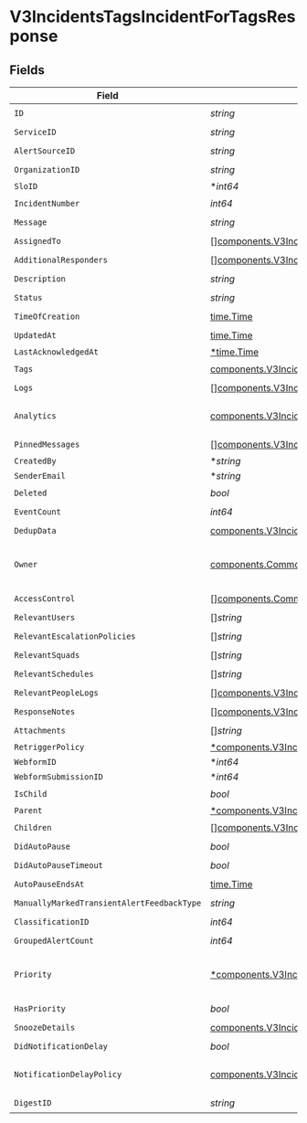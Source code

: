# V3IncidentsTagsIncidentForTagsResponse


## Fields

| Field                                                                                                                                                 | Type                                                                                                                                                  | Required                                                                                                                                              | Description                                                                                                                                           |
| ----------------------------------------------------------------------------------------------------------------------------------------------------- | ----------------------------------------------------------------------------------------------------------------------------------------------------- | ----------------------------------------------------------------------------------------------------------------------------------------------------- | ----------------------------------------------------------------------------------------------------------------------------------------------------- |
| `ID`                                                                                                                                                  | *string*                                                                                                                                              | :heavy_check_mark:                                                                                                                                    | N/A                                                                                                                                                   |
| `ServiceID`                                                                                                                                           | *string*                                                                                                                                              | :heavy_check_mark:                                                                                                                                    | N/A                                                                                                                                                   |
| `AlertSourceID`                                                                                                                                       | *string*                                                                                                                                              | :heavy_check_mark:                                                                                                                                    | N/A                                                                                                                                                   |
| `OrganizationID`                                                                                                                                      | *string*                                                                                                                                              | :heavy_check_mark:                                                                                                                                    | N/A                                                                                                                                                   |
| `SloID`                                                                                                                                               | **int64*                                                                                                                                              | :heavy_minus_sign:                                                                                                                                    | N/A                                                                                                                                                   |
| `IncidentNumber`                                                                                                                                      | *int64*                                                                                                                                               | :heavy_check_mark:                                                                                                                                    | N/A                                                                                                                                                   |
| `Message`                                                                                                                                             | *string*                                                                                                                                              | :heavy_check_mark:                                                                                                                                    | N/A                                                                                                                                                   |
| `AssignedTo`                                                                                                                                          | [][components.V3IncidentsTagsAssignedTo](../../models/components/v3incidentstagsassignedto.md)                                                        | :heavy_check_mark:                                                                                                                                    | N/A                                                                                                                                                   |
| `AdditionalResponders`                                                                                                                                | [][components.V3IncidentsTagsAdditionalResponderDetails](../../models/components/v3incidentstagsadditionalresponderdetails.md)                        | :heavy_check_mark:                                                                                                                                    | N/A                                                                                                                                                   |
| `Description`                                                                                                                                         | *string*                                                                                                                                              | :heavy_check_mark:                                                                                                                                    | N/A                                                                                                                                                   |
| `Status`                                                                                                                                              | *string*                                                                                                                                              | :heavy_check_mark:                                                                                                                                    | N/A                                                                                                                                                   |
| `TimeOfCreation`                                                                                                                                      | [time.Time](https://pkg.go.dev/time#Time)                                                                                                             | :heavy_check_mark:                                                                                                                                    | N/A                                                                                                                                                   |
| `UpdatedAt`                                                                                                                                           | [time.Time](https://pkg.go.dev/time#Time)                                                                                                             | :heavy_check_mark:                                                                                                                                    | N/A                                                                                                                                                   |
| `LastAcknowledgedAt`                                                                                                                                  | [*time.Time](https://pkg.go.dev/time#Time)                                                                                                            | :heavy_minus_sign:                                                                                                                                    | N/A                                                                                                                                                   |
| `Tags`                                                                                                                                                | [components.V3IncidentsTagsIncidentForTagsResponseTags](../../models/components/v3incidentstagsincidentfortagsresponsetags.md)                        | :heavy_check_mark:                                                                                                                                    | N/A                                                                                                                                                   |
| `Logs`                                                                                                                                                | [][components.V3IncidentsTagsLogs](../../models/components/v3incidentstagslogs.md)                                                                    | :heavy_check_mark:                                                                                                                                    | N/A                                                                                                                                                   |
| `Analytics`                                                                                                                                           | [components.V3IncidentsTagsAnalytics](../../models/components/v3incidentstagsanalytics.md)                                                            | :heavy_check_mark:                                                                                                                                    | Incident analytics data.                                                                                                                              |
| `PinnedMessages`                                                                                                                                      | [][components.V3IncidentsTagsPinnedMessage](../../models/components/v3incidentstagspinnedmessage.md)                                                  | :heavy_check_mark:                                                                                                                                    | N/A                                                                                                                                                   |
| `CreatedBy`                                                                                                                                           | **string*                                                                                                                                             | :heavy_minus_sign:                                                                                                                                    | N/A                                                                                                                                                   |
| `SenderEmail`                                                                                                                                         | **string*                                                                                                                                             | :heavy_minus_sign:                                                                                                                                    | N/A                                                                                                                                                   |
| `Deleted`                                                                                                                                             | *bool*                                                                                                                                                | :heavy_check_mark:                                                                                                                                    | N/A                                                                                                                                                   |
| `EventCount`                                                                                                                                          | *int64*                                                                                                                                               | :heavy_check_mark:                                                                                                                                    | N/A                                                                                                                                                   |
| `DedupData`                                                                                                                                           | [components.V3IncidentsTagsDedupData](../../models/components/v3incidentstagsdedupdata.md)                                                            | :heavy_check_mark:                                                                                                                                    | N/A                                                                                                                                                   |
| `Owner`                                                                                                                                               | [components.CommonV3RBACOwner](../../models/components/commonv3rbacowner.md)                                                                          | :heavy_check_mark:                                                                                                                                    | Represents the RBAC owner of an entity.                                                                                                               |
| `AccessControl`                                                                                                                                       | [][components.CommonV3RBACEntityPermission](../../models/components/commonv3rbacentitypermission.md)                                                  | :heavy_check_mark:                                                                                                                                    | N/A                                                                                                                                                   |
| `RelevantUsers`                                                                                                                                       | []*string*                                                                                                                                            | :heavy_check_mark:                                                                                                                                    | N/A                                                                                                                                                   |
| `RelevantEscalationPolicies`                                                                                                                          | []*string*                                                                                                                                            | :heavy_check_mark:                                                                                                                                    | N/A                                                                                                                                                   |
| `RelevantSquads`                                                                                                                                      | []*string*                                                                                                                                            | :heavy_check_mark:                                                                                                                                    | N/A                                                                                                                                                   |
| `RelevantSchedules`                                                                                                                                   | []*string*                                                                                                                                            | :heavy_check_mark:                                                                                                                                    | N/A                                                                                                                                                   |
| `RelevantPeopleLogs`                                                                                                                                  | [][components.V3IncidentsTagsRelevantPeopleLog](../../models/components/v3incidentstagsrelevantpeoplelog.md)                                          | :heavy_check_mark:                                                                                                                                    | N/A                                                                                                                                                   |
| `ResponseNotes`                                                                                                                                       | [][components.V3IncidentsTagsResponseNote](../../models/components/v3incidentstagsresponsenote.md)                                                    | :heavy_check_mark:                                                                                                                                    | N/A                                                                                                                                                   |
| `Attachments`                                                                                                                                         | []*string*                                                                                                                                            | :heavy_check_mark:                                                                                                                                    | N/A                                                                                                                                                   |
| `RetriggerPolicy`                                                                                                                                     | [*components.V3IncidentsTagsIncidentForTagsResponseRetriggerPolicy](../../models/components/v3incidentstagsincidentfortagsresponseretriggerpolicy.md) | :heavy_minus_sign:                                                                                                                                    | N/A                                                                                                                                                   |
| `WebformID`                                                                                                                                           | **int64*                                                                                                                                              | :heavy_minus_sign:                                                                                                                                    | N/A                                                                                                                                                   |
| `WebformSubmissionID`                                                                                                                                 | **int64*                                                                                                                                              | :heavy_minus_sign:                                                                                                                                    | N/A                                                                                                                                                   |
| `IsChild`                                                                                                                                             | *bool*                                                                                                                                                | :heavy_check_mark:                                                                                                                                    | N/A                                                                                                                                                   |
| `Parent`                                                                                                                                              | [*components.V3IncidentsTagsMergeIncidentEntityReference](../../models/components/v3incidentstagsmergeincidententityreference.md)                     | :heavy_minus_sign:                                                                                                                                    | N/A                                                                                                                                                   |
| `Children`                                                                                                                                            | [][components.V3IncidentsTagsMergeIncidentEntityReference](../../models/components/v3incidentstagsmergeincidententityreference.md)                    | :heavy_check_mark:                                                                                                                                    | N/A                                                                                                                                                   |
| `DidAutoPause`                                                                                                                                        | *bool*                                                                                                                                                | :heavy_check_mark:                                                                                                                                    | N/A                                                                                                                                                   |
| `DidAutoPauseTimeout`                                                                                                                                 | *bool*                                                                                                                                                | :heavy_check_mark:                                                                                                                                    | N/A                                                                                                                                                   |
| `AutoPauseEndsAt`                                                                                                                                     | [time.Time](https://pkg.go.dev/time#Time)                                                                                                             | :heavy_check_mark:                                                                                                                                    | N/A                                                                                                                                                   |
| `ManuallyMarkedTransientAlertFeedbackType`                                                                                                            | *string*                                                                                                                                              | :heavy_check_mark:                                                                                                                                    | N/A                                                                                                                                                   |
| `ClassificationID`                                                                                                                                    | *int64*                                                                                                                                               | :heavy_check_mark:                                                                                                                                    | N/A                                                                                                                                                   |
| `GroupedAlertCount`                                                                                                                                   | *int64*                                                                                                                                               | :heavy_check_mark:                                                                                                                                    | N/A                                                                                                                                                   |
| `Priority`                                                                                                                                            | [*components.V3IncidentsTagsIncidentPriority](../../models/components/v3incidentstagsincidentpriority.md)                                             | :heavy_minus_sign:                                                                                                                                    | Represents the priority of an incident.                                                                                                               |
| `HasPriority`                                                                                                                                         | *bool*                                                                                                                                                | :heavy_check_mark:                                                                                                                                    | N/A                                                                                                                                                   |
| `SnoozeDetails`                                                                                                                                       | [components.V3IncidentsTagsSnoozeDetails](../../models/components/v3incidentstagssnoozedetails.md)                                                    | :heavy_check_mark:                                                                                                                                    | N/A                                                                                                                                                   |
| `DidNotificationDelay`                                                                                                                                | *bool*                                                                                                                                                | :heavy_check_mark:                                                                                                                                    | N/A                                                                                                                                                   |
| `NotificationDelayPolicy`                                                                                                                             | [components.V3IncidentsTagsNotificationDelayPolicy](../../models/components/v3incidentstagsnotificationdelaypolicy.md)                                | :heavy_check_mark:                                                                                                                                    | Policy for delaying notifications.                                                                                                                    |
| `DigestID`                                                                                                                                            | *string*                                                                                                                                              | :heavy_check_mark:                                                                                                                                    | N/A                                                                                                                                                   |